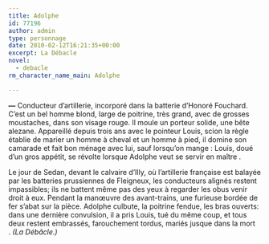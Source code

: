 ```yaml
---
title: Adolphe
id: 77196
author: admin
type: personnage
date: 2010-02-12T16:21:35+00:00
excerpt: La Débacle
novel:
  - debacle
rm_character_name_main: Adolphe

---
```

**—** Conducteur d&rsquo;artillerie, incorporé dans la batterie d&rsquo;Honoré Fouchard. C&rsquo;est un bel homme blond, large de poitrine, très grand, avec de grosses moustaches, dans son visage rouge. Il moule un porteur solide, une bête alezane. Appareillé depuis trois ans avec le pointeur Louis, scion la règle établie de marier un homme à cheval et un homme à pied, il domine son camarade et fait bon ménage avec lui, sauf lorsqu&rsquo;on mange : Louis, doué d&rsquo;un gros appétit, se révolte lorsque Adolphe veut se servir en maître .

Le jour de Sedan, devant le calvaire d&rsquo;Illy, où l&rsquo;artillerie française est balayée par les batteries prussiennes de Fleigneux, les conducteurs alignés restent impassibles; ils ne battent même pas des yeux à regarder les obus venir droit à eux. Pendant la manœuvre des avant-trains, une furieuse bordée de fer s&rsquo;abat sur la pièce. Adolphe culbute, la poitrine fendue, les bras ouverts: dans une dernière convulsion, il a pris Louis, tué du même coup, et tous deux restent embrassés, farouchement tordus, mariés jusque dans la mort . _(La Débâcle.)_